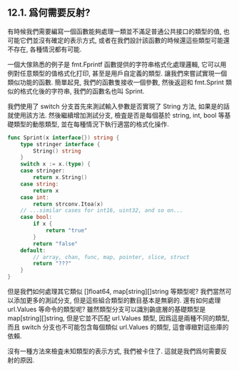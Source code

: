 ## 12.1. 爲何需要反射?


有時候我們需要編寫一個函數能夠處理一類並不滿足普通公共接口的類型的值, 也可能它們並沒有確定的表示方式, 或者在我們設計該函數的時候還這些類型可能還不存在, 各種情況都有可能.

一個大傢熟悉的例子是 fmt.Fprintf 函數提供的字符串格式化處理邏輯, 它可以用例對任意類型的值格式化打印, 甚至是用戶自定義的類型. 讓我們來嘗試實現一個類似功能的函數. 簡單起見, 我們的函數隻接收一個參數, 然後返迴和 fmt.Sprint 類似的格式化後的字符串, 我們的函數名也叫 Sprint.

我們使用了 switch 分支首先來測試輸入參數是否實現了 String 方法, 如果是的話就使用該方法. 然後繼續增加測試分支, 檢査是否是每個基於 string, int, bool 等基礎類型的動態類型, 並在每種情況下執行適當的格式化操作.

```Go
func Sprint(x interface{}) string {
	type stringer interface {
		String() string
	}
	switch x := x.(type) {
	case stringer:
		return x.String()
	case string:
		return x
	case int:
		return strconv.Itoa(x)
	// ...similar cases for int16, uint32, and so on...
	case bool:
		if x {
			return "true"
		}
		return "false"
	default:
		// array, chan, func, map, pointer, slice, struct
		return "???"
	}
}
```

但是我們如何處理其它類似 []float64, map[string][]string 等類型呢? 我們當然可以添加更多的測試分支, 但是這些組合類型的數目基本是無窮的. 還有如何處理 url.Values 等命令的類型呢? 雖然類型分支可以識別齣底層的基礎類型是 map[string][]string, 但是它並不匹配 url.Values 類型, 因爲這是兩種不同的類型, 而且 switch 分支也不可能包含每個類似 url.Values 的類型, 這會導緻對這些庫的依賴.

沒有一種方法來檢査未知類型的表示方式, 我們被卡住了. 這就是我們爲何需要反射的原因.


